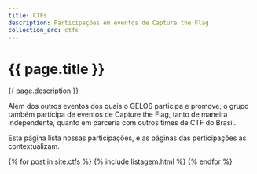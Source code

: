 ```yaml
---
title: CTFs
description: Participações em eventos de Capture the Flag
collection_src: ctfs
---
```


# {{ page.title }}
{{ page.description }}

Além dos outros eventos dos quais o GELOS participa e promove, o grupo também
participa de eventos de Capture the Flag, tanto de maneira independente, quanto 
em parceria com outros times de CTF do Brasil.

Esta página lista nossas participações, e as páginas das perticipações as
contextualizam.

{% for post in site.ctfs %}
{% include listagem.html %}
{% endfor %}
